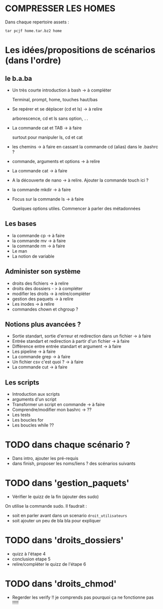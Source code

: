 
# COMPRESSER LES HOMES

Dans chaque repertoire assets :

`tar pcjf home.tar.bz2 home`

# Les idées/propositions de scénarios (dans l'ordre)

## le b.a.ba

* Un très courte introduction à bash -> à compléter
  
  Terminal, prompt, home, touches haut/bas
  
* Se repérer et se déplacer (cd et ls) -> à relire

  arborescence, cd et ls sans option, `..`

* La commande cat et TAB -> à faire

  surtout pour manipuler ls, cd et cat

* les chemins -> à faire en cassant la commande cd (alias) dans le .bashrc ?

* commande, arguments et options -> à relire

* La commande cat -> à faire

* A la découverte de nano -> à relire. Ajouter la commande touch ici ?

* la commande mkdir -> à faire

* Focus sur la commande ls -> à faire

  Quelques options utiles. Commencer à parler des métadonnées
  


## Les bases

* la commande cp -> à faire
* la commande mv -> à faire
* la commande rm -> à faire
* Le man 
* La notion de variable

## Administer son système
* droits des fichiers -> à relire
* droits des dossiers - > à compléter
* modifier les droits -> à relire/compléter
* gestion des paquets -> à relire
* Les inodes -> à relire
* commandes chown et chgroup ?


## Notions plus avancées ?
* Sortie standart, sortie d'erreur et redirection dans un fichier -> à faire
* Entrée standart et redirection à partir d'un fichier -> à faire
* Différence entre entrée standart et argument -> à faire
* Les pipeline -> à faire
* La commande grep -> à faire
* Un fichier csv c'est quoi ? -> à faire
* La commande cut -> à faire

## Les scripts

* Introduction aux scripts
* arguments d'un script
* Transformer un script en commande -> à faire
* Comprendre/modifier mon bashrc -> ??
* Les tests
* Les boucles for
* Les boucles while ??




# TODO dans chaque scénario ?
* Dans intro, ajouter les pré-requis
* dans finish, proposer les noms/liens ? des scénarios suivants


# TODO dans 'gestion_paquets' 

* Vérifier le quizz de la fin (ajouter des sudo)

On utilise la commande sudo. Il faudrait :

* soit en parler avant dans un scenario `droit_utilisateurs`
* soit ajouter un peu de bla bla pour expliquer 

# TODO dans 'droits_dossiers' 
* quizz à l'étape 4
* conclusion etape 5
* relire/compléter le quizz de l'étape 6

# TODO dans 'droits_chmod'

* Regerder les verify !! je comprends pas pourquoi ça ne fonctionne pas !!!!!

